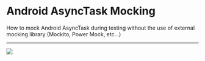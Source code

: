 # Android AsyncTask Mocking
How to mock Android AsyncTask during testing without the use of external mocking library (Mockito, Power Mock, etc...)

----------

![](https://raw.githubusercontent.com/ubelab/mockandroidasynctask/master/MockAndroidAsyncTask/images/mockasynctaskandroid.png)
